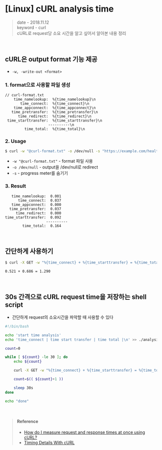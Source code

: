 # [Linux] cURL analysis time
> date - 2018.11.12  
> keyword - curl  
> cURL로 request당 소요 시간을 알고 싶어서 알아본 내용 정리

<br>

## cURL은 output format 기능 제공
* `-w, -write-out <format>`

### 1. format으로 사용할 파일 생성
```
// curl-format.txt
    time_namelookup:  %{time_namelookup}\n
       time_connect:  %{time_connect}\n
    time_appconnect:  %{time_appconnect}\n
   time_pretransfer:  %{time_pretransfer}\n
      time_redirect:  %{time_redirect}\n
 time_starttransfer:  %{time_starttransfer}\n
                    ----------\n
         time_total:  %{time_total}\n
```

### 2. Usage
```sh
$ curl -w "@curl-format.txt" -o /dev/null -s "https://example.com/health"
```
* `-w "@curl-format.txt"` - format 파일 사용
* `-o /dev/null` - output을 /dev/null로 redirect
* `-s` - progress meter를 숨기기

### 3. Result
```
   time_namelookup:  0.001
      time_connect:  0.037
   time_appconnect:  0.000
  time_pretransfer:  0.037
     time_redirect:  0.000
time_starttransfer:  0.092
                   ----------
        time_total:  0.164
```


<br>

## 간단하게 사용하기
```sh
$ curl -X GET -w "%{time_connect} + %{time_starttransfer} = %{time_total}\n" -o /dev/null "https://example.com/health"

0.521 + 0.686 = 1.290
```


<br>

## 30s 간격으로 cURL request time을 저장하는 shell script
* 간단하게 request의 소요시간을 파악할 때 사용할 수 있다
```sh
#!/bin/bash

echo 'start time analysis'
echo 'time_connect | time start transfer | time total |\n' >> ./analysis_health_check.txt

count=0

while [ ${count} -le 30 ]; do
    echo ${count}

    curl -X GET -w "%{time_connect} + %{time_starttransfer} = %{time_total}\n" -o /dev/null https://example.com/health >> ./analysis_health_check.txt

    count=$(( ${count}+1 ))

    sleep 30s
done

echo "done"
```


<br>

> #### Reference
> * [How do I measure request and response times at once using cURL?](https://stackoverflow.com/questions/18215389/how-do-i-measure-request-and-response-times-at-once-using-curl/22625150#22625150)
> * [Timing Details With cURL](https://blog.josephscott.org/2011/10/14/timing-details-with-curl/)
